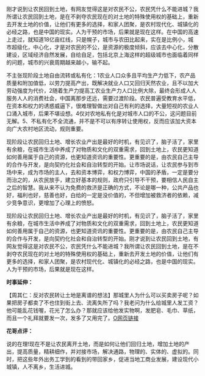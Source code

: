刚才说到让农民回到土地，有网友觉得这是对农民不公，农民凭什么不能进城？我所谓让农民回到土地，是在不剥夺农民现在的对土地的特殊使用权的基础上，重新去开发土地的价值，让他们有更多的选择，和家人团聚，是农村现代化、城镇化的必经之路，也是中国的现实。人为干预的市场，后果就是现在这样。 ​​​​在中国的高速上走过，就知道18亿亩红线，只是幌子，城市与农田比起来，实在是比例小，城市超级化，中心化，才是对农民的不公，是资源的极度倾斜，应该去中心化，分散建设，区域经济自然发展，自给自足，包括北京上海这样的超级城市也面临着同样的问题，城市的兴衰周期越来越小，输不起。

不主张现阶段土地自由流转或私有化：1农业人口众多且平均生产力低下，农产品质量和附加值低，以劳力提高产出，既解决就业人口又回归天然农业，且不以加大劳动强度为代价，2随着生产力提高工农业生产力人口比例大除，最终会形成人人服务人人的消费社会，中国离那步还远，需要过渡阶段。农民普遍受教育水平低，在资本和权力的诱惑威逼下，很难理智做出对自己有利的选择，大量短视的农业人口涌入城市，后果不堪设想。4仅对农地私有化是对城市人口的不公，这问题目前无解。5、不私有化不全流通，并不是不可以有序转让使用权，反而应该加大资本向广大农村地区流动，规则重要。

现阶段让农民回归土地、增长农业产出是最好的时机，有见识了，脑子活了，家里有余粮，在城市生活中养成了对物质和文化的双重需求，回到土地上，农民更知道如何善用属于自己的资源，也更知道资讯的重要性。更重要的是，由农民自己主导的合作与开发，是向契约化社会和自治转型的开始。让市场说话，让农民参与到市场中来，成为市场的主人，去和资本博弈，和权力博弈，中国的矛盾，一定是要分而治之的，从农民放手，建立好基本的规则，政府只引导不干预，要相信人民自主之后的智慧。我从来不认为免费的救济是正确的方式，不论是哪一种，公共产品也好，福利也好，慈善也好，白给的一定是没价值的，不但增加被救济者的依赖，减少竞争意识，更增加了心理上的愤怒。

现阶段让农民回归土地、增长农业产出是最好的时机，有见识了，脑子活了，家里有余粮，在城市生活中养成了对物质和文化的双重需求，回到土地上，农民更知道如何善用属于自己的资源，也更知道资讯的重要性。更重要的是，由农民自己主导的合作与开发，是向契约化社会和自治转型的开始。刚才说到让农民回到土地，有网友觉得这是对农民不公，农民凭什么不能进城？我所谓让农民回到土地，是在不剥夺农民现在的对土地的特殊使用权的基础上，重新去开发土地的价值，让他们有更多的选择，和家人团聚，是农村现代化、城镇化的必经之路，也是中国的现实。人为干预的市场，后果就是现在这样。 ​​​​



**时事延伸：**

【周其仁：反对农民转让土地是离谱的想法】那城里人为什么可以买卖房子呢？如果把房子都卖了不也住到街上去、流离失所了吗？我老问为什么给城里人发工资？他可能乱花钱喔，花光了怎么办？那就应该给他发实物啊，发肥皂、毛巾、草纸，而且一个礼拜就要发一次，发多了又用完了。[O网页链接](http://t.cn/zWVqv8A)

**花哥点评：**

说的在理!现在不是让农民离开土地，而是如何让他们回归土地，增加土地的产出，提高质量，精耕细作，并对接市场，解决通路，物理的、实体的、虚拟的。同时，把这些年外出务工学到的看到的带回家乡，促进当地工商业发展，建设现代小城镇，人不离乡，生活进城。

